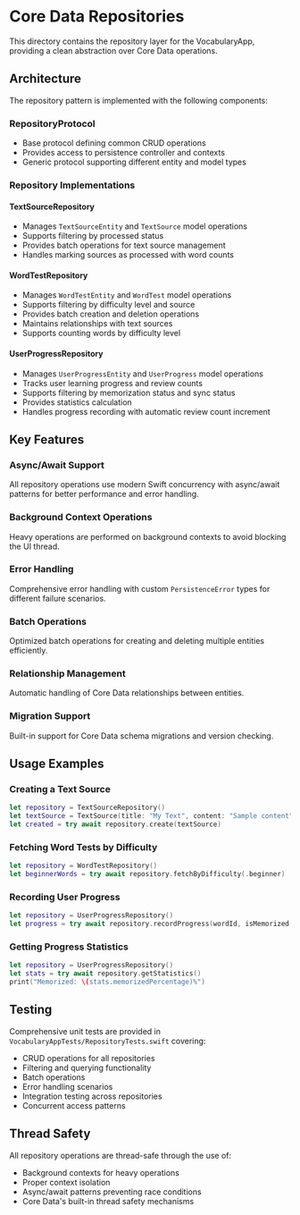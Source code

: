# Core Data Repositories

This directory contains the repository layer for the VocabularyApp, providing a clean abstraction over Core Data operations.

## Architecture

The repository pattern is implemented with the following components:

### RepositoryProtocol
- Base protocol defining common CRUD operations
- Provides access to persistence controller and contexts
- Generic protocol supporting different entity and model types

### Repository Implementations

#### TextSourceRepository
- Manages `TextSourceEntity` and `TextSource` model operations
- Supports filtering by processed status
- Provides batch operations for text source management
- Handles marking sources as processed with word counts

#### WordTestRepository  
- Manages `WordTestEntity` and `WordTest` model operations
- Supports filtering by difficulty level and source
- Provides batch creation and deletion operations
- Maintains relationships with text sources
- Supports counting words by difficulty level

#### UserProgressRepository
- Manages `UserProgressEntity` and `UserProgress` model operations
- Tracks user learning progress and review counts
- Supports filtering by memorization status and sync status
- Provides statistics calculation
- Handles progress recording with automatic review count increment

## Key Features

### Async/Await Support
All repository operations use modern Swift concurrency with async/await patterns for better performance and error handling.

### Background Context Operations
Heavy operations are performed on background contexts to avoid blocking the UI thread.

### Error Handling
Comprehensive error handling with custom `PersistenceError` types for different failure scenarios.

### Batch Operations
Optimized batch operations for creating and deleting multiple entities efficiently.

### Relationship Management
Automatic handling of Core Data relationships between entities.

### Migration Support
Built-in support for Core Data schema migrations and version checking.

## Usage Examples

### Creating a Text Source
```swift
let repository = TextSourceRepository()
let textSource = TextSource(title: "My Text", content: "Sample content")
let created = try await repository.create(textSource)
```

### Fetching Word Tests by Difficulty
```swift
let repository = WordTestRepository()
let beginnerWords = try await repository.fetchByDifficulty(.beginner)
```

### Recording User Progress
```swift
let repository = UserProgressRepository()
let progress = try await repository.recordProgress(wordId, isMemorized: true)
```

### Getting Progress Statistics
```swift
let repository = UserProgressRepository()
let stats = try await repository.getStatistics()
print("Memorized: \(stats.memorizedPercentage)%")
```

## Testing

Comprehensive unit tests are provided in `VocabularyAppTests/RepositoryTests.swift` covering:

- CRUD operations for all repositories
- Filtering and querying functionality
- Batch operations
- Error handling scenarios
- Integration testing across repositories
- Concurrent access patterns

## Thread Safety

All repository operations are thread-safe through the use of:
- Background contexts for heavy operations
- Proper context isolation
- Async/await patterns preventing race conditions
- Core Data's built-in thread safety mechanisms